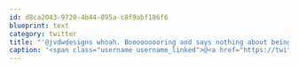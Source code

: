 ```yaml
---
id: d8ca2043-9720-4b44-895a-c8f9abf186f6
blueprint: text
category: twitter
title: "'@jvdwdesigns whoah. Booooooooring and says nothing about being outside. At least the last one had mountains."
caption: '<span class="username username_linked">@<a href="https://twitter.com/jvdwdesigns" title="JvdW Designs">jvdwdesigns</a></span> whoah. Booooooooring and says nothing about being outside. At least the last one had mountains.'
---
```

